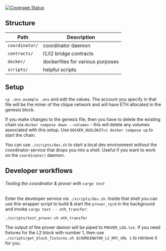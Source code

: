 [![Coverage Status](https://coveralls.io/repos/github/privacy-scaling-explorations/zkevm-chain/badge.svg?branch=master)](https://coveralls.io/github/privacy-scaling-explorations/zkevm-chain?branch=master)

## Structure

|Path|Description|
|-|-|
|`coordinator/`|coordinator daemon|
|`contracts/`|l1/l2 bridge contracts|
|`docker/`|dockerfiles for various purposes|
|`scripts/`|helpful scripts|

## Setup
`cp .env.example .env` and edit the values. The account you specify in that file will be the miner of the clique network and will have ETH allocated in the genesis block.

If you make changes to the genesis file, then you have to delete the existing chain via `docker compose down --volumes` - this will delete any volumes associated with this setup.
Use `DOCKER_BUILDKIT=1 docker compose up` to start the chain.

You can use `./scripts/dev.sh` to start a local dev environment without the coordinator-service that drops you into a shell. Useful if you want to work on the `coordinator/` daemon.

## Developer workflows
###### Testing the coordinator & prover with `cargo test`
Enter the developer service via `./scripts/dev.sh`.
Inside that shell you can use this wrapper script to build & start the `prover_rpcd` in the background and invoke `cargo test -- eth_transfer`:
```
./scripts/test_prover.sh eth_transfer
```
The output of the prover damon will be piped to `PROVER_LOG.txt`.
If you need fixtures for the L2 block with number 1, then use `./scripts/get_block_fixtures.sh $COORDINATOR_L2_RPC_URL 1` to retrieve it for you.

